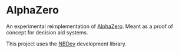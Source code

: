 # AlphaZero

An experimental reimplementation of [AlphaZero](https://en.wikipedia.org/wiki/AlphaZero). Meant as a proof of concept for decision aid systems.

This project uses the [NBDev](https://github.com/fastai/nbdev/tree/master/) development library.